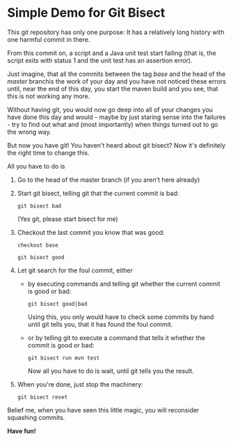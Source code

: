 # Simple Demo for Git Bisect

This git repository has only one purpose: It has a relatively
long history with one harmful commit in there.

From this commit on, a script and a Java unit test start
failing (that is, the script exits with status 1 and 
the unit test has an assertion error).

Just imagine, that all the commits between the tag _base_ and
the head of the _master_ branchis the work of your day and
you have not noticed these errors until, near the end of this
day, you start the maven build and you see, that this is not
working any more.

Without having git, you would now go deep into all of your changes
you have done this day and would - maybe by just staring
sense into the failures - try to find out what and (most
importantly) when things turned out to go the wrong way.

But now you have git! You haven't heard about git bisect?
Now it's definitely the right time to change this.

All you have to do is

1. Go to the head of the master branch (if you aren't here
already)
1. Start git bisect, telling git that the current commit is bad:

   `git bisect bad`
   
   (Yes git, please start bisect for me)
1. Checkout the last commit you know that was good:

   `checkout base`
   
   `git bisect good`
1. Let git search for the foul commit, either
   * by executing commands and telling git whether the current commit
     is good or bad:
    
     `git bisect good|bad`
    
     Using this, you only would have to check some commits by hand
     until git tells you, that it has found the foul commit.
   * or by telling git to execute a command that tells it whether the
     commit is good or bad:
    
     `git bisect run mvn test`
    
     Now all you have to do is wait, until git tells you the result.
1. When you're done, just stop the machinery:

   `git bisect reset`

Belief me, when you have seen this little magic, you will reconsider
squashing commits.

**Have fun!**
